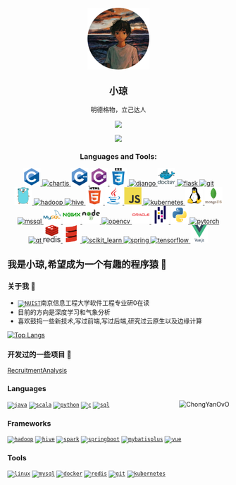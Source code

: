 <p align="center">
  <img width="140" src="https://raw.githubusercontent.com/objectjhon/PicGoImages/master/gaituba.com_crop_round.png" />
  <h2 align="center">小琼</h2>
  <p align="center">明德格物，立己达人</p>
</p>

<p align="center">
  <img align="center" src="https://github-readme-stats.vercel.app/api?username=objectjhon&show_icons=true&theme=merko&title=-Stars,-Followers,-Issues,-Reviews" />
</p>

<p align="center">
  <img align="center" src="https://github-readme-stats.vercel.app/api?username=objectjhon&show_icons=true&theme=merko" />
</p>

<h3 align="center">Languages and Tools:</h3>
<p align="center"> 
  <a href="https://www.cprogramming.com/" target="_blank" rel="noreferrer"> <img src="https://raw.githubusercontent.com/devicons/devicon/master/icons/c/c-original.svg" alt="c" width="40" height="40"/> </a> 
  <a href="https://www.chartjs.org" target="_blank" rel="noreferrer"> <img src="https://www.chartjs.org/media/logo-title.svg" alt="chartjs" width="40" height="40"/> </a> 
  <a href="https://www.w3schools.com/cpp/" target="_blank" rel="noreferrer"> 
  <img src="https://raw.githubusercontent.com/devicons/devicon/master/icons/cplusplus/cplusplus-original.svg" alt="cplusplus" width="40" height="40"/> 
  </a> 
  <a href="https://www.w3schools.com/cs/" target="_blank" rel="noreferrer"> <img src="https://raw.githubusercontent.com/devicons/devicon/master/icons/csharp/csharp-original.svg" alt="csharp" width="40" height="40"/> </a> 
  <a href="https://www.w3schools.com/css/" target="_blank" rel="noreferrer"> <img src="https://raw.githubusercontent.com/devicons/devicon/master/icons/css3/css3-original-wordmark.svg" alt="css3" width="40" height="40"/> </a> 
  <a href="https://www.djangoproject.com/" target="_blank" rel="noreferrer"> <img src="https://cdn.worldvectorlogo.com/logos/django.svg" alt="django" width="40" height="40"/> </a> 
  <a href="https://www.docker.com/" target="_blank" rel="noreferrer"> <img src="https://raw.githubusercontent.com/devicons/devicon/master/icons/docker/docker-original-wordmark.svg" alt="docker" width="40" height="40"/> </a> 
  <a href="https://flask.palletsprojects.com/" target="_blank" rel="noreferrer"> <img src="https://www.vectorlogo.zone/logos/pocoo_flask/pocoo_flask-icon.svg" alt="flask" width="40" height="40"/> </a> 
  <a href="https://git-scm.com/" target="_blank" rel="noreferrer"> <img src="https://www.vectorlogo.zone/logos/git-scm/git-scm-icon.svg" alt="git" width="40" height="40"/> </a> 
  <br/>
  <a href="https://golang.org" target="_blank" rel="noreferrer"> <img src="https://raw.githubusercontent.com/devicons/devicon/master/icons/go/go-original.svg" alt="go" width="40" height="40"/> </a> 
  <a href="https://hadoop.apache.org/" target="_blank" rel="noreferrer"> <img src="https://www.vectorlogo.zone/logos/apache_hadoop/apache_hadoop-icon.svg" alt="hadoop" width="40" height="40"/> </a> 
  <a href="https://hive.apache.org/" target="_blank" rel="noreferrer"> <img src="https://www.vectorlogo.zone/logos/apache_hive/apache_hive-icon.svg" alt="hive" width="40" height="40"/> </a> 
  <a href="https://www.w3.org/html/" target="_blank" rel="noreferrer"> <img src="https://raw.githubusercontent.com/devicons/devicon/master/icons/html5/html5-original-wordmark.svg" alt="html5" width="40" height="40"/> </a> 
  <a href="https://www.java.com" target="_blank" rel="noreferrer"> <img src="https://raw.githubusercontent.com/devicons/devicon/master/icons/java/java-original.svg" alt="java" width="40" height="40"/> </a> 
  <a href="https://developer.mozilla.org/en-US/docs/Web/JavaScript" target="_blank" rel="noreferrer"> 
  <img src="https://raw.githubusercontent.com/devicons/devicon/master/icons/javascript/javascript-original.svg" alt="javascript" width="40" height="40"/> 
  </a> 
  <a href="https://kubernetes.io" target="_blank" rel="noreferrer"> <img src="https://www.vectorlogo.zone/logos/kubernetes/kubernetes-icon.svg" alt="kubernetes" width="40" height="40"/> </a> 
  <a href="https://www.linux.org/" target="_blank" rel="noreferrer"> <img src="https://raw.githubusercontent.com/devicons/devicon/master/icons/linux/linux-original.svg" alt="linux" width="40" height="40"/> </a> 
  <a href="https://www.mongodb.com/" target="_blank" rel="noreferrer"> <img src="https://raw.githubusercontent.com/devicons/devicon/master/icons/mongodb/mongodb-original-wordmark.svg" alt="mongodb" width="40" height="40"/> </a> 
  <br/>
  <a href="https://www.microsoft.com/en-us/sql-server" target="_blank" rel="noreferrer"> <img src="https://www.svgrepo.com/show/303229/microsoft-sql-server-logo.svg" alt="mssql" width="40" height="40"/> </a> 
  <a href="https://www.mysql.com/" target="_blank" rel="noreferrer"> <img src="https://raw.githubusercontent.com/devicons/devicon/master/icons/mysql/mysql-original-wordmark.svg" alt="mysql" width="40" height="40"/> </a> 
  <a href="https://www.nginx.com" target="_blank" rel="noreferrer"> <img src="https://raw.githubusercontent.com/devicons/devicon/master/icons/nginx/nginx-original.svg" alt="nginx" width="40" height="40"/> </a> 
  <a href="https://nodejs.org" target="_blank" rel="noreferrer"> <img src="https://raw.githubusercontent.com/devicons/devicon/master/icons/nodejs/nodejs-original-wordmark.svg" alt="nodejs" width="40" height="40"/> </a> 
  <a href="https://opencv.org/" target="_blank" rel="noreferrer"> <img src="https://www.vectorlogo.zone/logos/opencv/opencv-icon.svg" alt="opencv" width="40" height="40"/> </a> 
  <a href="https://www.oracle.com/" target="_blank" rel="noreferrer"> <img src="https://raw.githubusercontent.com/devicons/devicon/master/icons/oracle/oracle-original.svg" alt="oracle" width="40" height="40"/> </a> 
  <a href="https://pandas.pydata.org/" target="_blank" rel="noreferrer"> 
  <img src="https://raw.githubusercontent.com/devicons/devicon/2ae2a900d2f041da66e950e4d48052658d850630/icons/pandas/pandas-original.svg" alt="pandas" width="40" height="40"/> 
  </a> 
  <a href="https://www.python.org" target="_blank" rel="noreferrer"> <img src="https://raw.githubusercontent.com/devicons/devicon/master/icons/python/python-original.svg" alt="python" width="40" height="40"/> </a> 
  <a href="https://pytorch.org/" target="_blank" rel="noreferrer"> <img src="https://www.vectorlogo.zone/logos/pytorch/pytorch-icon.svg" alt="pytorch" width="40" height="40"/> </a> 
  <br/>
  <a href="https://www.qt.io/" target="_blank" rel="noreferrer"> <img src="https://upload.wikimedia.org/wikipedia/commons/0/0b/Qt_logo_2016.svg" alt="qt" width="40" height="40"/> </a> 
  <a href="https://redis.io" target="_blank" rel="noreferrer"> <img src="https://raw.githubusercontent.com/devicons/devicon/master/icons/redis/redis-original-wordmark.svg" alt="redis" width="40" height="40"/> </a> 
  <a href="https://www.scala-lang.org" target="_blank" rel="noreferrer"> <img src="https://raw.githubusercontent.com/devicons/devicon/master/icons/scala/scala-original.svg" alt="scala" width="40" height="40"/> </a> 
  <a href="https://scikit-learn.org/" target="_blank" rel="noreferrer"> <img src="https://upload.wikimedia.org/wikipedia/commons/0/05/Scikit_learn_logo_small.svg" alt="scikit_learn" width="40" height="40"/> </a> 
  <a href="https://spring.io/" target="_blank" rel="noreferrer"> <img src="https://www.vectorlogo.zone/logos/springio/springio-icon.svg" alt="spring" width="40" height="40"/> </a> 
  <a href="https://www.tensorflow.org" target="_blank" rel="noreferrer"> <img src="https://www.vectorlogo.zone/logos/tensorflow/tensorflow-icon.svg" alt="tensorflow" width="40" height="40"/> </a> 
  <a href="https://vuejs.org/" target="_blank" rel="noreferrer"> <img src="https://raw.githubusercontent.com/devicons/devicon/master/icons/vuejs/vuejs-original-wordmark.svg" alt="vuejs" width="40" height="40"/> </a> 
</p>

## 我是小琼,希望成为一个有趣的程序猿 🐒

### 关于我 👻

- <a href="https://www.nuist.edu.cn/"><code><img height="30" src="https://chongyandocs-1304373775.cos.ap-nanjing.myqcloud.com/chongyandocs/NUIST.ico" alt="NUIST"/></code></a>南京信息工程大学软件工程专业研0在读
- 目前的方向是深度学习和气象分析
- 喜欢鼓捣一些新技术,写过前端,写过后端,研究过云原生以及边缘计算

[![Top Langs](https://github-readme-stats.vercel.app/api/top-langs/?username=objectjhon&layout=compact)](https://github.com/anuraghazra/github-readme-stats)


### 开发过的一些项目 🎉

<div>
<a  href="https://github.com/objectjhon/RecruitmentAnalysis">
  RecruitmentAnalysis
</a>
</div>


### Languages

<div>
<code ><a href="https://www.java.com/" target="_blank" rel="noreferrer"><img height="40" src="https://gimg3.baidu.com/search/src=http%3A%2F%2Fgips1.baidu.com%2Fit%2Fu%3D346830734%2C528019925%26fm%3D3030%26app%3D3030%26f%3DJPEG%3Fw%3D200%26h%3D133%26s%3D05F26C32C7A1490152F021DE030050B2&refer=http%3A%2F%2Fwww.baidu.com&app=2021&size=f242,150&n=0&g=0n&q=100&fmt=auto?sec=1722531600&t=59e762f448daf0db5f4a1debad75fbf8" alt="java" /></a></code>
<code ><a href="https://www.scala-lang.org/" target="_blank" rel="noreferrer"><img height="40" src="https://chongyandocs-1304373775.cos.ap-nanjing.myqcloud.com/chongyandocs/scala.svg" alt="scala" /></a></code>
<code><a href="https://www.python.org/" target="_blank" rel="noreferrer"><img height="40" src="https://chongyandocs-1304373775.cos.ap-nanjing.myqcloud.com/chongyandocs/python.svg" alt="python" /></a></code>
<code><a href="https://www.cprogramming.com/" target="_blank" rel="noreferrer"><img height="40" src="https://chongyandocs-1304373775.cos.ap-nanjing.myqcloud.com/chongyandocs/c.svg" alt="c" /></a></code>
<code><a href="https://www.mysql.com/" target="_blank" rel="noreferrer"><img height="40" src="https://chongyandocs-1304373775.cos.ap-nanjing.myqcloud.com/chongyandocs/sql.svg" alt="sql" /></a></code>
<a href="https://github.com/ChongYanOvO">
  <img align="right" src="https://chongyan-github-readme-stats-5tsvxypir-chongyanovo.vercel.app/api/top-langs?username=ChongYanOvO" alt="ChongYanOvO"/>
</a>
</div>


### Frameworks 

<div>
<code><a href="https://hadoop.apache.org/" target="_blank" rel="noreferrer"><img height="40" src="https://chongyandocs-1304373775.cos.ap-nanjing.myqcloud.com/chongyandocs/hadoop.png" alt="hadoop" /></a></code>
<code><a href="https://hive.apache.org/" target="_blank" rel="noreferrer"><img height="40" src="https://chongyandocs-1304373775.cos.ap-nanjing.myqcloud.com/chongyandocs/hive.svg" alt="hive" /></a></code>
<code><a href="https://spark.apache.org/" target="_blank" rel="noreferrer"><img height="40" src="https://chongyandocs-1304373775.cos.ap-nanjing.myqcloud.com/chongyandocs/spark.ico" alt="spark" /></a></code>
<code><a href="https://spring.io/" target="_blank" rel="noreferrer"><img height="40" src="https://chongyandocs-1304373775.cos.ap-nanjing.myqcloud.com/chongyandocs/springboot.svg" alt="springboot" /></a></code>
<code><a href="https://baomidou.com/" target="_blank" rel="noreferrer"><img height="40" src="https://chongyandocs-1304373775.cos.ap-nanjing.myqcloud.com/chongyandocs/mybatisplus.svg" alt="mybatisplus" /></a></code>
<code><a href="https://vuejs.org/" target="_blank" rel="noreferrer"><img height="40" src="https://chongyandocs-1304373775.cos.ap-nanjing.myqcloud.com/chongyandocs/vue.svg" alt="vue" /></a></code>
</div>


### Tools 

<div>
<code><a href="https://www.linux.org/" target="_blank" rel="noreferrer"><img height="40" src="https://chongyandocs-1304373775.cos.ap-nanjing.myqcloud.com/chongyandocs/linux.svg" alt="linux" /></a></code>
<code><a href="https://www.mysql.com/" target="_blank" rel="noreferrer"><img height="40" src="https://chongyandocs-1304373775.cos.ap-nanjing.myqcloud.com/chongyandocs/mysql.svg" alt="mysql" /></a></code>
<code><a href="https://www.docker.com/" target="_blank" rel="noreferrer"><img height="40" src="https://chongyandocs-1304373775.cos.ap-nanjing.myqcloud.com/chongyandocs/docker.svg" alt="docker" /></a></code>
<code><a href="https://redis.io/" target="_blank" rel="noreferrer"><img height="40" src="https://chongyandocs-1304373775.cos.ap-nanjing.myqcloud.com/chongyandocs/redis.png" alt="redis" /></a></code>
<code><a href="https://git-scm.com/" target="_blank" rel="noreferrer"><img height="40" src="https://chongyandocs-1304373775.cos.ap-nanjing.myqcloud.com/chongyandocs/git.svg" alt="git" /></a></code>
<code><a href="https://git-scm.com/" target="_blank" rel="noreferrer"><img height="40" src="https://chongyandocs-1304373775.cos.ap-nanjing.myqcloud.com/chongyandocs/kubernetes.svg" alt="kubernetes" /></a></code>
</div>



